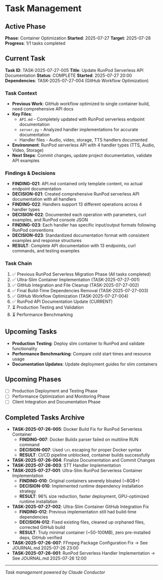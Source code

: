 # Task Management

## Active Phase
**Phase**: Container Optimization
**Started**: 2025-07-27
**Target**: 2025-07-28
**Progress**: 1/1 tasks completed

## Current Task
**Task ID**: TASK-2025-07-27-005
**Title**: Update RunPod Serverless API Documentation
**Status**: COMPLETE
**Started**: 2025-07-27 20:00
**Dependencies**: TASK-2025-07-27-004 (GitHub Workflow Optimization)

### Task Context
<!-- Critical information needed to resume this task -->
- **Previous Work**: GitHub workflow optimized to single container build, need comprehensive API docs
- **Key Files**: 
  - `API.md` - Completely updated with RunPod serverless endpoint documentation
  - `server.py` - Analyzed handler implementations for accurate documentation
  - Handler files - Audio, video, storage, TTS handlers documented
- **Environment**: RunPod serverless API with 4 handler types (TTS, Audio, Video, Storage)
- **Next Steps**: Commit changes, update project documentation, validate API examples

### Findings & Decisions
- **FINDING-021**: API.md contained only template content, no actual endpoint documentation
- **DECISION-021**: Created comprehensive RunPod serverless API documentation with all handlers
- **FINDING-022**: Handlers support 13 different operations across 4 handler types
- **DECISION-022**: Documented each operation with parameters, curl examples, and RunPod console JSON
- **FINDING-023**: Each handler has specific input/output formats following RunPod conventions
- **DECISION-023**: Standardized documentation format with consistent examples and response structures
- **RESULT**: Complete API documentation with 13 endpoints, curl commands, and testing examples

### Task Chain
1. ✅ Previous RunPod Serverless Migration Phase (All tasks completed)
2. ✅ Ultra-Slim Container Implementation (TASK-2025-07-27-001)
3. ✅ GitHub Integration and File Cleanup (TASK-2025-07-27-002)
4. ✅ Final Build-Time Dependencies Removal (TASK-2025-07-27-003)
5. ✅ GitHub Workflow Optimization (TASK-2025-07-27-004)
6. ✅ RunPod API Documentation Update (CURRENT)
6. ⏳ Production Testing and Validation
7. ⏳ Performance Benchmarking

## Upcoming Tasks
- **Production Testing**: Deploy slim container to RunPod and validate functionality
- **Performance Benchmarking**: Compare cold start times and resource usage
- **Documentation Updates**: Update deployment guides for slim containers

## Upcoming Phases
<!-- Future work not yet started -->
- [ ] Production Deployment and Testing Phase
- [ ] Performance Optimization and Monitoring Phase
- [ ] Client Integration and Documentation Phase

## Completed Tasks Archive
<!-- Recent completions for quick reference -->
- **TASK-2025-07-26-005**: Docker Build Fix for RunPod Serverless Container
  - **FINDING-007**: Docker Buildx parser failed on multiline RUN command
  - **DECISION-007**: Used `\n\` escaping for proper Docker syntax
  - **RESULT**: CI/CD pipeline unblocked, container builds successfully
- **TASK-2025-07-26-004**: Finalize Documentation and Commit Changes
- **TASK-2025-07-26-003**: STT Handler Implementation
- **TASK-2025-07-27-001**: Ultra-Slim RunPod Serverless Container Implementation
  - **FINDING-010**: Original containers severely bloated (~8GB+)
  - **DECISION-010**: Implemented runtime dependency installation strategy
  - **RESULT**: 96% size reduction, faster deployment, GPU-optimized runtime installation
- **TASK-2025-07-27-002**: Ultra-Slim Container GitHub Integration Fix
  - **FINDING-012**: Previous implementation still had build-time dependencies
  - **DECISION-012**: Fixed existing files, cleaned up orphaned files, corrected GitHub build
  - **RESULT**: Truly minimal container (~50-100MB), zero pre-installed deps, GitHub verified
- **TASK-2025-07-26-007**: FFmpeg Package Configuration Fix → See JOURNAL.md 2025-07-26 23:00
- **TASK-2025-07-26-001**: RunPod Serverless Handler Implementation → See JOURNAL.md 2025-07-26 12:00

---
*Task management powered by Claude Conductor*
